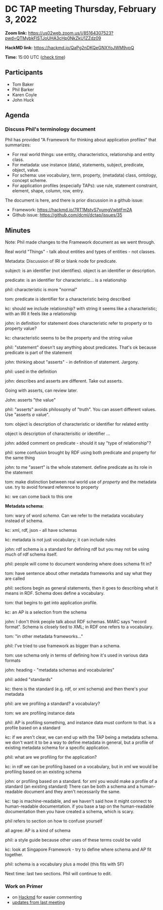 # DC TAP meeting Thursday, February 3, 2022

**Zoom link:** https://us02web.zoom.us/j/85164307523?pwd=QTMybkFlSTJoUHA3cHp0NkZkU1ZZdz09

**HackMD link:** https://hackmd.io/QaPg2nDKQeGNXYoJWM9vpQ

**Time:** 15:00 UTC ([check time](https://www.timeanddate.com/worldclock/fixedtime.html?msg=DC+TAP&iso=202200203T15&p1=%3A&ah=1))

## Participants
* Tom Baker
* Phil Barker
* Karen Coyle
* John Huck


## Agenda

### Discuss Phil's terminology document

Phil has provided "A Framework for thinking about application profiles" that summarizes:
* For real world things: use entity, characteristics, relationship and entity class.
* For metadata: use instance (data), statements, subject, predicate, object, value.
* For schema: use vocabulary, term, property, (metadata) class, ontology, concept scheme.
* For application profiles (especially TAPs): use rule, statement constraint, element, shape, column, row, entry.

The document is here, and there is prior discussion in a github issue:

* Framework: https://hackmd.io/7RT1MstvS7yumgVwbtFm2A
* Github issue: https://github.com/dcmi/dctap/issues/35

## Minutes

Note: Phil made changes to the Framework document as we went through. 

Real world "Things" - talk about entities and types of entities - not classes.

Metadata: Discussion of IRI or blank node for predicate. 

subject: is an identifier (not identifies). object is an identifier or description.

predicate: is an identifier for characteristic... is a relationship

phil: characteristic is more "normal"

tom: predicate is identifier for a characteristic being described

kc: should we include relationship? with string it seems like a characteristic; with an IRI it feels like a relationship

john: in definition for statement does characteristic refer to property or to property value?

kc: characteristic seems to be the property and the string value

phil: "statement" doesn't say anything about predicates. That's ok because predicate is part of the statement

john: thinking about "asserts" - in definition of statement. Jargony.

phil: used in the definition 

john: describes and asserts are different. Take out asserts. 

Going with asserts, can review later.

John: asserts "the value" 

phil: "asserts" avoids philosophy of "truth". You can assert different values. Use "asserts *a* value". 

tom: object is description of characteristic or identifier for related entity

object is description of characterisitic or identifier ...

john: added comment on predicate - should it say "type of relationship"? 

phil: some confusion brought by RDF using both predicate and property for the same thing

john: to me "assert" is the whole statement. define predicate as its role in the statement

tom: make distinction between real world use of *property* and the metadata use. try to avoid forward reference to property

kc: we can come back to this one

**Metadata schema:**

tom: wary of word *schema*. Can we refer to the metadata vocabulary instead of schema.

kc: xml, rdf, json - all have schemas

kc: metadata is not just vocabulary; it can include rules

john: rdf schema is a standard for defining rdf but you may not be using much of rdf schema itself.

phil: people will come to document wondering where does schema fit in?

tom: have sentence about other metadata frameworks and say what they are called

phil: sections begin as general statements, then it goes to describing what it means in RDF. Schema does define a vocabulary. 

tom: that begins to get into application profile.

kc: an AP is a selection from the schema

john: I don't think people talk about RDF schemas. MARC says "record format". Schema is closely tied to XML; in RDF one refers to a vocabulary. 

tom: "in other metadata frameworks..."

phil: I've tried to use framework as bigger than a schema.

tom: use schema only in terms of defining how it's used in various data formats

john: heading - "metadata schemas and vocabularies"

phil: added "standards"

kc: there is the standard (e.g. rdf, or xml schema) and then there's your metadata 

phil: are we profiling a standard? a vocabulary?

tom: we are profiling instance data

phil: AP is profiling something, and instance data must conform to that. is a profile based on a standard

kc: if we aren't clear, we can end up with the TAP being a metadata schema. we don't want it to be a way to define metadata in general, but a profile of existing metadata schema for a specific application.

phil: what are we profiling for the application?

kc: in rdf we can be profiling based on a vocabulary, but in xml we would be profiling based on an existing schema

john: or profiling based on a standard. for xml you would make a profile of a standard (an existing standard) There can be both a schema and a human-readable document and they aren't necessarily the same.

kc: tap is machine-readable, and we haven't said how it might connect to human-readable documentation. if you base a tap on the human-readable documentation then you have created a schema, which is scary.

phil refers to section on how to confuse yourself

all agree: AP is a kind of schema

phil: a style guide because other uses of these terms could be valid

kc: look at Singapore Framework - try to define where schema and AP fit together.

phil: schema is a vocabulary plus a model (this fits with SF)

Next time: last two sections. Phil will continue to edit.


### Work on Primer

* on [Hackmd](https://hackmd.io/DErWH403RaWiBippMFosaw) for easier commenting
* [updates from last meeting](https://github.com/kcoyle/dcap/commit/0286b5e2ecee80f138080693caa38f5ed5b87c04#diff-28cc19f2013c7b9e915c4c8a3ac5b2c668e8a02e5c6852dd027cfbed2e1be01b) 



